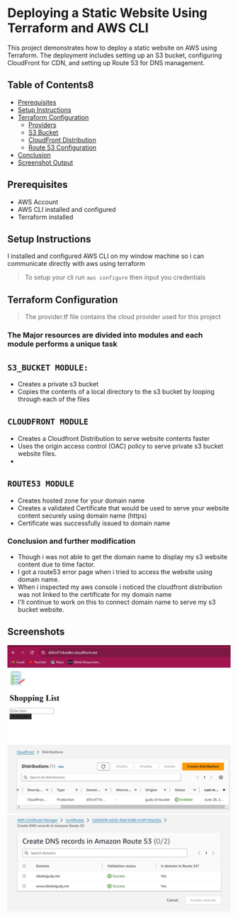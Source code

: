 # Deploying a Static Website Using Terraform and AWS CLI

This project demonstrates how to deploy a static website on AWS using Terraform. The deployment includes setting up an S3 bucket, configuring CloudFront for CDN, and setting up Route 53 for DNS management.

## Table of Contents8
- [Prerequisites](#prerequisites)
- [Setup Instructions](#setup-instructions)
- [Terraform Configuration](#terraform-configuration)
  - [Providers](#providers)
  - [S3 Bucket](#s3-bucket)
  - [CloudFront Distribution](#cloudfront-distribution)
  - [Route 53 Configuration](#route-53-configuration)
- [Conclusion](#Conclusion)
- [Screenshot Output](#screenshot_outputs)


## Prerequisites

- AWS Account
- AWS CLI installed and configured
- Terraform installed

## Setup Instructions


I installed and configured AWS CLI on my window machine so i can communicate directly with aws using terraform

> To setup your cli run
`aws configure` then input you credentials

## Terraform Configuration
> The provider.tf file contains the cloud provider used for this project

### The Major resources are divided into modules and each module performs a unique task

## `S3_BUCKET MODULE:`
- Creates a private s3 bucket 
- Copies the contents of a local directory to the s3 bucket by looping through each of the files

## `CLOUDFRONT MODULE`
- Creates a Cloudfront Distribution to serve website contents faster
- Uses the origin access control (OAC) policy to serve private  s3 bucket website files.
- 
## `ROUTE53 MODULE`
- Creates hosted zone for your domain name
- Creates a validated Certificate that would be used to serve your website content securely using domain name (https)
- Certificate was successfully issued to domain name

### Conclusion and further modification
- Though i was not able to get the domain name to display my s3 website content due to time factor.
- I got a route53 error page when i tried to access the website using domain name.
- When i inspected my aws console i noticed the cloudfront distribution was not linked to the certificate for my domain name
- I'll continue to work on this to connect domain name to serve my s3 bucket website. 

## Screenshots

![cloudfront website](./img/Screenshot%202024-06-28%20200443.jpg)
![cloudfront distribution](./img/Screenshot%202024-06-28%20201038.jpg)
![certificate](./img/Screenshot%202024-06-28%20201012.jpg)



